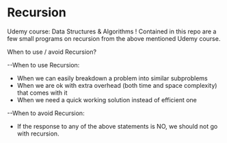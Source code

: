 # Recursion
Udemy course: Data Structures & Algorithms !
Contained in this repo are a few small programs on recursion from the above mentioned Udemy course.


When to use / avoid Recursion?

--When to use Recursion: 
- When we can easily breakdown a problem into similar subproblems
- When we are ok with extra overhead (both time and space complexity) that comes with it
- When we need a quick working solution instead of efficient one

--When to avoid Recursion:
- If the response to any of the above statements is NO, we should not go with recursion.
